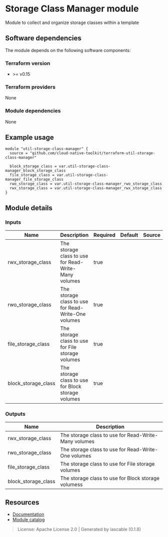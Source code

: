 # Storage Class Manager module

Module to collect and organize storage classes within a template


## Software dependencies

The module depends on the following software components:

### Terraform version

- \>= v0.15

### Terraform providers


None

### Module dependencies


None

## Example usage

```hcl
module "util-storage-class-manager" {
  source = "github.com/cloud-native-toolkit/terraform-util-storage-class-manager"

  block_storage_class = var.util-storage-class-manager_block_storage_class
  file_storage_class = var.util-storage-class-manager_file_storage_class
  rwo_storage_class = var.util-storage-class-manager_rwo_storage_class
  rwx_storage_class = var.util-storage-class-manager_rwx_storage_class
}

```

## Module details

### Inputs

| Name | Description | Required | Default | Source |
|------|-------------|---------|----------|--------|
| rwx_storage_class | The storage class to use for Read-Write-Many volumes | true |  |  |
| rwo_storage_class | The storage class to use for Read-Write-One volumes | true |  |  |
| file_storage_class | The storage class to use for File storage volumes | true |  |  |
| block_storage_class | The storage class to use for Block storage volumes | true |  |  |

### Outputs

| Name | Description |
|------|-------------|
| rwx_storage_class | The storage class to use for Read-Write-Many volumes |
| rwo_storage_class | The storage class to use for Read-Write-One volumes |
| file_storage_class | The storage class to use for File storage volumes |
| block_storage_class | The storage class to use for Block storage volumess |

## Resources

- [Documentation](https://operate.cloudnativetoolkit.dev)
- [Module catalog](https://modules.cloudnativetoolkit.dev)

> License: Apache License 2.0 | Generated by iascable (0.1.8)
